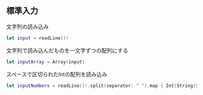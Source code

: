 
## 標準入力

文字列の読み込み
```.swift
let input = readLine()!
```

文字列で読み込んだものを一文字ずつの配列にする
```.swift
let inputArray = Array(input)
```

スペースで区切られたIntの配列を読み込み
```.swift
let inputNumbers = readLine()!.split(separator: " ").map { Int(String($0))! }
```
